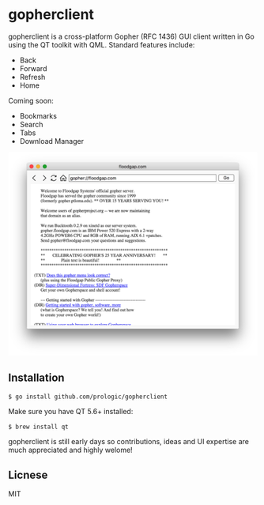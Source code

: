 # gopherclient

gopherclient is a cross-platform Gopher (RFC 1436) GUI client written in Go
using the QT toolkit with QML. Standard features include:

- Back
- Forward
- Refresh
- Home

Coming soon:

- Bookmarks
- Search
- Tabs
- Download Manager

![Gopher Client](/screenshot.png?raw=true "Gopher Client")

## Installation

```#!bash
$ go install github.com/prologic/gopherclient
```

Make sure you have QT 5.6+ installed:

```#!bash
$ brew install qt
```

gopherclient is still early days so contributions, ideas and UI expertise are
much appreciated and highly welome!

## Licnese

MIT
